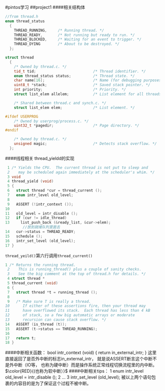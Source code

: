 <!--
 * @Author: your name
 * @Date: 2021-10-20 20:44:58
 * @LastEditTime: 2021-10-20 23:07:08
 * @LastEditors: Please set LastEditors
 * @Description: In User Settings Edit
 * @FilePath: /pintos/study.md
-->
#pintos学习
##project1
####相关结构体
```c++
//from thread.h
enum thread_status
  {
    THREAD_RUNNING,     /* Running thread. */
    THREAD_READY,       /* Not running but ready to run. */
    THREAD_BLOCKED,     /* Waiting for an event to trigger. */
    THREAD_DYING        /* About to be destroyed. */
  };

struct thread
  {
    /* Owned by thread.c. */
    tid_t tid;                          /* Thread identifier. */
    enum thread_status status;          /* Thread state. */
    char name[16];                      /* Name (for debugging purposes). */
    uint8_t *stack;                     /* Saved stack pointer. */
    int priority;                       /* Priority. */
    struct list_elem allelem;           /* List element for all threads list. */

    /* Shared between thread.c and synch.c. */
    struct list_elem elem;              /* List element. */

#ifdef USERPROG
    /* Owned by userprog/process.c. */
    uint32_t *pagedir;                  /* Page directory. */
#endif

    /* Owned by thread.c. */
    unsigned magic;                     /* Detects stack overflow. */
  };

```



####线程相关
thread_yieldd的实现
```c++
 1 /* Yields the CPU.  The current thread is not put to sleep and
 2    may be scheduled again immediately at the scheduler's whim. */
 3 void
 4 thread_yield (void)
 5 {
 6   struct thread *cur = thread_current ();
 7   enum intr_level old_level;
 8 
 9   ASSERT (!intr_context ());
10 
11   old_level = intr_disable ();
12   if (cur != idle_thread)
13     list_push_back (&ready_list, &cur->elem);
        //放到就绪队列里面去
14   cur->status = THREAD_READY;
15   schedule ();
16   intr_set_level (old_level);
17 }
``` 
`thread_yeild()`第六行调用`thread_current()`
```c++
1 /* Returns the running thread.
 2    This is running_thread() plus a couple of sanity checks.
 3    See the big comment at the top of thread.h for details. */
 4 struct thread *
 5 thread_current (void)
 6 {
 7   struct thread *t = running_thread ();
 8 
 9   /* Make sure T is really a thread.
10      If either of these assertions fire, then your thread may
11      have overflowed its stack.  Each thread has less than 4 kB
12      of stack, so a few big automatic arrays or moderate
13      recursion can cause stack overflow. */
14   ASSERT (is_thread (t));
15   ASSERT (t->status == THREAD_RUNNING);
16 
17   return t;
18 }
```


####中断相关函数：
    bool
     intr_context (void) 
     {
       return in_external_intr;
     }
这里直接返回了是否外中断的标志in_external_intr， 就是说ASSERT断言这个中断不是外中断（IO等， 也称为硬中断）而是操作系统正常线程切换流程里的内中断。$\color{RED}{(也称为软中断）}$
####中断相关tips：
    1 enum intr_level old_level = intr_disable ();
    2 ...
    3 intr_set_level (old_level);
被以上两个语句包裹的内容目的是为了保证这个过程不被中断。